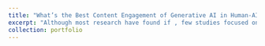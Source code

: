 ```yaml
---
title: "What’s the Best Content Engagement of Generative AI in Human-AI Text Co-Creation?"
excerpt: "Although most research have found if , few studies focused on the proportion(i.e. how many text are created by generative AI) between generative AI and human. By using a synthetic data from various sources, I find that "
collection: portfolio
---
```


